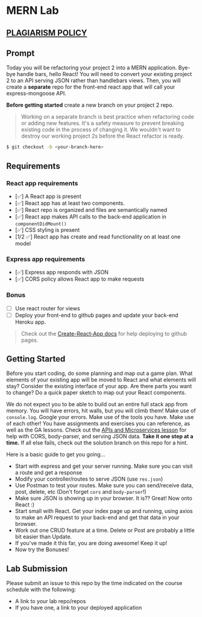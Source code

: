 # MERN Lab

## [PLAGIARISM POLICY](https://git.generalassemb.ly/DC-WDI/WDI20/blob/master/plagiarism.md)


## Prompt

Today you will be refactoring your project 2 into a MERN application. Bye-bye handle bars, hello React! You will need to convert your existing project 2 to an API serving JSON rather than handlebars views. Then, you will create a **separate** repo for the front-end react app that will call your express-mongoose API.

**Before getting started** create a new branch on your project 2 repo.
> Working on a separate branch is best practice when refactoring code or adding new features. It's a safety measure to prevent breaking existing code in the process of changing it. We wouldn't want to destroy our working project 2s before the React refactor is ready.

```bash
$ git checkout -b <your-branch-here>
```

## Requirements

### React app requirements

- [✅] A React app is present
- [✅] React app has at least two components.
- [✅] React repo is organized and files are semantically named
- [✅] React app makes API calls to the back-end application in `componentDidMount()`
- [✅] CSS styling is present
- [1/2 ✅] React app has create and read functionality on at least one model

### Express app requirements

- [✅] Express app responds with JSON
- [✅] CORS policy allows React app to make requests

### Bonus

- [ ] Use react router for views
- [ ] Deploy your front-end to github pages and update your back-end Heroku app.
> Check out the [Create-React-App docs](https://github.com/facebookincubator/create-react-app/blob/master/packages/react-scripts/template/README.md) for help deploying to github pages.

## Getting Started

Before you start coding, do some planning and map out a game plan.  What elements of your existing app will be moved to React and what elements will stay? Consider the existing interface of your app. Are there parts you want to change? Do a quick paper sketch to map out your React components.

We do not expect you to be able to build out an entire full stack app from memory.  You will have errors, hit walls, but you will climb them!  Make use of `console.log`.  Google your errors.  Make use of the tools you have.  Make use of each other!  You have assignments and exercises you can reference, as well as the GA lessons. Check out the [APIs and Microservices lesson](https://git.generalassemb.ly/ga-wdi-lessons/express-apis-microservices) for help with CORS, body-parser, and serving JSON data. **Take it one step at a time.** If all else fails, check out the solution branch on this repo for a hint.

Here is a basic guide to get you going...

- Start with express and get your server running.  Make sure you can visit a route and get a response
- Modify your controller/routes to serve JSON (use `res.json`)
- Use Postman to test your routes.  Make sure you can send/receive data, post, delete, etc (Don't forget `cors` and `body-parser`!)
- Make sure JSON is showing up in your browser.  It is??  Great!  Now onto React :)
- Start small with React.  Get your index page up and running, using axios to make an API request to your back-end and get that data in your browser.
- Work out one CRUD feature at a time.  Delete or Post are probably a little bit easier than Update.
- If you've made it this far, you are doing awesome!  Keep it up!
- Now try the Bonuses!

## Lab Submission

Please submit an issue to this repo by the time indicated on the course schedule with the following:

- A link to your lab repo/repos
- If you have one, a link to your deployed application
